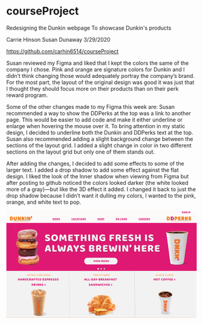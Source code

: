 # courseProject
Redesigning the Dunkin webpage
To showcase Dunkin's products

Carrie Hinson
Susan Dunaway
3/29/2020

https://github.com/carhin6514/courseProject

Susan reviewed my Figma and liked that I kept the colors the same of the company I chose. Pink and orange are signature colors for Dunkin and I didn’t think changing those would adequately portray the company’s brand. For the most part, the layout of the original design was good it was just that I thought they should focus more on their products than on their perk reward program.

Some of the other changes made to my Figma this week are: 
Susan recommended a way to show the DDPerks at the top was a link to another page. This would be easier to add code and make it either underline or enlarge when hovering the mouse over it. To bring attention in my static design, I decided to underline both the Dunkin and DDPerks text at the top. 
Susan also recommended adding a slight background change between the sections of the layout grid. I added a slight change in color in two different sections on the layout grid but only one of them stands out. 

After adding the changes, I decided to add some effects to some of the larger text. I added a drop shadow to add some effect against the flat design. I liked the look of the Inner shadow when viewing from Figma but after posting to github noticed the colors looked darker (the white looked more of a gray)—but like the 3D effect it added. I changed it back to just the drop shadow because I didn’t want it dulling my colors, I wanted to the pink, orange, and white text to pop.

![](images/dunkin_figma.png)
